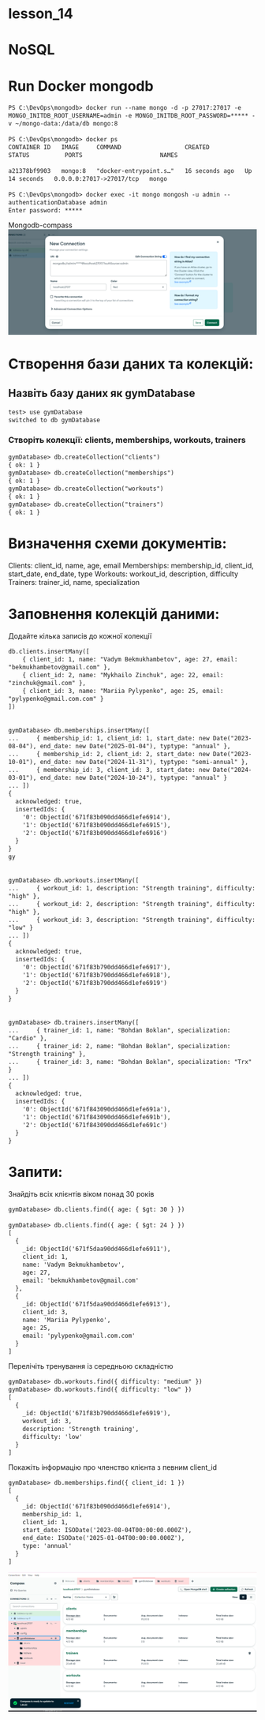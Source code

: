 # lesson_14
# NoSQL
# Run Docker mongodb

```
PS C:\DevOps\mongodb> docker run --name mongo -d -p 27017:27017 -e MONGO_INITDB_ROOT_USERNAME=admin -e MONGO_INITDB_ROOT_PASSWORD=***** -v ~/mongo-data:/data/db mongo:8

PS C:\DevOps\mongodb> docker ps
CONTAINER ID   IMAGE     COMMAND                  CREATED          STATUS          PORTS                      NAMES

a21378bf9903   mongo:8   "docker-entrypoint.s…"   16 seconds ago   Up 14 seconds   0.0.0.0:27017->27017/tcp   mongo

PS C:\DevOps\mongodb> docker exec -it mongo mongosh -u admin --authenticationDatabase admin
Enter password: *****
```
Mongodb-compass
![alt text](image.png)

# Створення бази даних та колекцій:
## Назвіть базу даних як gymDatabase
```
test> use gymDatabase
switched to db gymDatabase
```


### Створіть колекції: clients, memberships, workouts, trainers

```
gymDatabase> db.createCollection("clients")
{ ok: 1 }
gymDatabase> db.createCollection("memberships")
{ ok: 1 }
gymDatabase> db.createCollection("workouts")
{ ok: 1 }
gymDatabase> db.createCollection("trainers")
{ ok: 1 }
```

# Визначення схеми документів:
Clients: client_id, name, age, email
Memberships: membership_id, client_id, start_date, end_date, type
Workouts: workout_id, description, difficulty
Trainers: trainer_id, name, specialization
# Заповнення колекцій даними:
Додайте кілька записів до кожної колекції


```
db.clients.insertMany([
    { client_id: 1, name: "Vadym Bekmukhambetov", age: 27, email: "bekmukhambetov@gmail.com" },
    { client_id: 2, name: "Mykhailo Zinchuk", age: 22, email: "zinchuk@gmail.com" },
    { client_id: 3, name: "Mariia Pylypenko", age: 25, email: "pylypenko@gmail.com.com" }
])


gymDatabase> db.memberships.insertMany([
...     { membership_id: 1, client_id: 1, start_date: new Date("2023-08-04"), end_date: new Date("2025-01-04"), typtype: "annual" },
...     { membership_id: 2, client_id: 2, start_date: new Date("2023-10-01"), end_date: new Date("2024-11-31"), typtype: "semi-annual" },
...     { membership_id: 3, client_id: 3, start_date: new Date("2024-03-01"), end_date: new Date("2024-10-24"), typtype: "annual" }
... ])
{
  acknowledged: true,
  insertedIds: {
    '0': ObjectId('671f83b090dd466d1efe6914'),
    '1': ObjectId('671f83b090dd466d1efe6915'),
    '2': ObjectId('671f83b090dd466d1efe6916')
  }
}
gy


gymDatabase> db.workouts.insertMany([
...     { workout_id: 1, description: "Strength training", difficulty: "high" },
...     { workout_id: 2, description: "Strength training", difficulty: "high" },
...     { workout_id: 3, description: "Strength training", difficulty: "low" }
... ])
{
  acknowledged: true,
  insertedIds: {
    '0': ObjectId('671f83b790dd466d1efe6917'),
    '1': ObjectId('671f83b790dd466d1efe6918'),
    '2': ObjectId('671f83b790dd466d1efe6919')
  }
}


gymDatabase> db.trainers.insertMany([
...     { trainer_id: 1, name: "Bohdan Boklan", specialization: "Cardio" },
...     { trainer_id: 2, name: "Bohdan Boklan", specialization: "Strength training" },
...     { trainer_id: 3, name: "Bohdan Boklan", specialization: "Trx" }
... ])
{
  acknowledged: true,
  insertedIds: {
    '0': ObjectId('671f843090dd466d1efe691a'),
    '1': ObjectId('671f843090dd466d1efe691b'),
    '2': ObjectId('671f843090dd466d1efe691c')
  }
}
```

# Запити:
Знайдіть всіх клієнтів віком понад 30 років
```
gymDatabase> db.clients.find({ age: { $gt: 30 } })

gymDatabase> db.clients.find({ age: { $gt: 24 } })
[
  {
    _id: ObjectId('671f5daa90dd466d1efe6911'),
    client_id: 1,
    name: 'Vadym Bekmukhambetov',
    age: 27,
    email: 'bekmukhambetov@gmail.com'
  },
  {
    _id: ObjectId('671f5daa90dd466d1efe6913'),
    client_id: 3,
    name: 'Mariia Pylypenko',
    age: 25,
    email: 'pylypenko@gmail.com.com'
  }
]
```

Перелічіть тренування із середньою складністю

```
gymDatabase> db.workouts.find({ difficulty: "medium" })
gymDatabase> db.workouts.find({ difficulty: "low" })
[
  {
    _id: ObjectId('671f83b790dd466d1efe6919'),
    workout_id: 3,
    description: 'Strength training',
    difficulty: 'low'
  }
]
```

Покажіть інформацію про членство клієнта з певним client_id

```
gymDatabase> db.memberships.find({ client_id: 1 })
[
  {
    _id: ObjectId('671f83b090dd466d1efe6914'),
    membership_id: 1,
    client_id: 1,
    start_date: ISODate('2023-08-04T00:00:00.000Z'),
    end_date: ISODate('2025-01-04T00:00:00.000Z'),
    type: 'annual'
  }
]
```
![alt text](image-1.png)